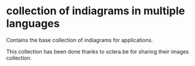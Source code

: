# collection of indiagrams in multiple languages 
Contains the base collection of indiagrams for applications.

This collection has been done thanks to sclera.be for sharing their images collection.